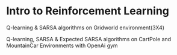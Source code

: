 # Intro to Reinforcement Learning
Q-learning &amp; SARSA algorithms on Gridworld environment(3X4)

Q-learning, SARSA &amp; Expected SARSA algorithms on CartPole and MountainCar Environments with OpenAi gym
